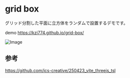 # grid box
グリッド分割した平面に立方体をランダムで設置するデモです。

demo
https://kzi774.github.io/grid-box/

![Image](https://github.com/user-attachments/assets/55cdaaf5-b3bc-4ac7-b946-cdee1bb0e0a2)

## 参考
https://github.com/ics-creative/250423_vite_threejs_tsl


